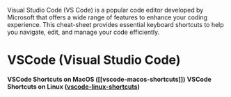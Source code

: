 
Visual Studio Code (VS Code) is a popular code editor developed by Microsoft that offers a wide range of features to enhance your coding experience. This cheat-sheet provides essential keyboard shortcuts to help you navigate, edit, and manage your code efficiently.
# VSCode (Visual Studio Code)

**VSCode Shortcuts on MacOS ([[vscode-macos-shortcuts]])**
**VSCode Shortcuts on Linux ([vscode-linux-shortcuts](Vs-code-shortcut.md))**
